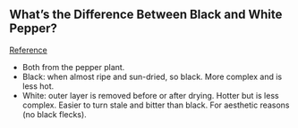 ## What’s the Difference Between Black and White Pepper?
[Reference](https://www.chowhound.com/food-news/138263/whats-the-difference-between-black-and-white-pepper/)

- Both from the pepper plant.
- Black: when almost ripe and sun-dried, so black. More complex and is less hot.
- White: outer layer is removed before or after drying. Hotter but is less complex. Easier to turn stale and bitter than black. For aesthetic reasons (no black flecks).
